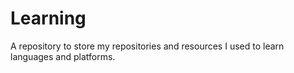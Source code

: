 # Learning
A repository to store my repositories and resources I used to learn languages and platforms.
